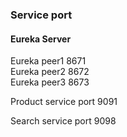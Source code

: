 


###  Service port
#### Eureka Server
Eureka peer1 8671  
Eureka peer2 8672  
Eureka peer3 8673


Product service port 9091

Search service port 9098



